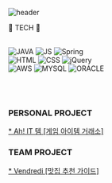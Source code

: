 
<!--
**LJW1030/LJW1030** is a ✨ _special_ ✨ repository because its `README.md` (this file) appears on your GitHub profile.

Here are some ideas to get you started:

- 🔭 I’m currently working on ...
- 🌱 I’m currently learning ...
- 👯 I’m looking to collaborate on ...
- 🤔 I’m looking for help with ...
- 💬 Ask me about ...
- 📫 How to reach me: ...
- 😄 Pronouns: ...
- ⚡ Fun fact: ...
-->

![header](https://capsule-render.vercel.app/api?type=shark&color=auto&height=300&section=header&text=지누와%20Code&fontSize=90)

 :whale: TECH :whale:
<br>
<br>

![JAVA](https://img.shields.io/badge/JAVA-007396?style=flat-square&logo=JAVA&logoColor=black)
![JS](https://img.shields.io/badge/JavaScript-F7DF1E?style=flat-square&logo=JavaScript&logoColor=black)
![Spring](https://img.shields.io/badge/Spring-6DB33F?style=flat-square&logo=Spring&logoColor=white)
<br>
![HTML](https://img.shields.io/badge/HTML-E34F26?style=flat-square&logo=HTML5&logoColor=white)
![CSS](https://img.shields.io/badge/CSS-1572B6?style=flat-square&logo=CSS3&logoColor=white)
![jQuery](https://img.shields.io/badge/jQuery-0769AD?style=flat-square&logo=jQuery&logoColor=white)
<br>
![AWS](https://img.shields.io/badge/AWS-232F3ED?style=flat-square&logo=AMAZONAWS&logoColor=white)
![MYSQL](https://img.shields.io/badge/MySQL-4479A1?style=flat-square&logo=MySQL&logoColor=white)
![ORACLE](https://img.shields.io/badge/Oracle-F80000?style=flat-square&logo=Oracle&logoColor=white)

<br>
<br>

### PERSONAL PROJECT
<a href="https://github.com/LJW1030/ItemProject" target="_blank"> * Ah! IT 템 [게임 아이템 거래소] </a>
### TEAM PROJECT  
<a href="https://github.com/Aiden125/Vendredi/" target="_blank"> * Vendredi [맛집 추천 가이드] </a>
